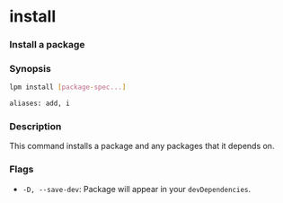 # install

### Install a package

### Synopsis
```sh
lpm install [package-spec...]

aliases: add, i
```

### Description
This command installs a package and any packages that it depends on.

### Flags
- `-D, --save-dev`: Package will appear in your `devDependencies`.
